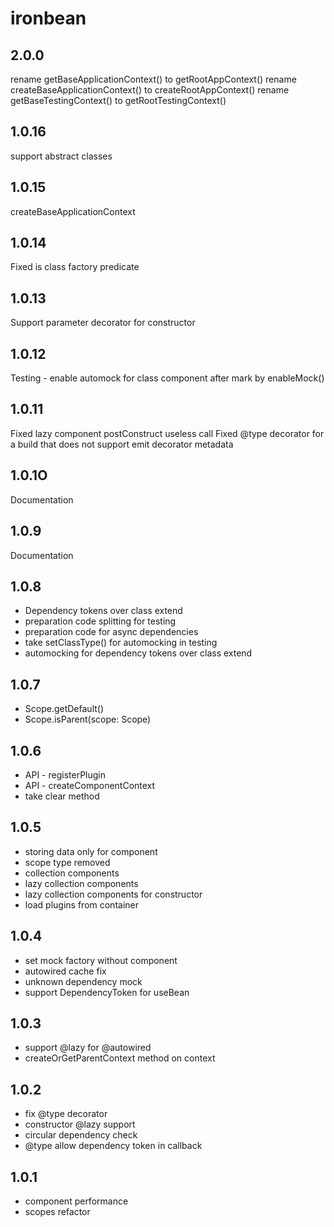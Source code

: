 # ironbean

## 2.0.0
rename getBaseApplicationContext() to getRootAppContext()
rename createBaseApplicationContext() to createRootAppContext()
rename getBaseTestingContext() to getRootTestingContext()

## 1.0.16
support abstract classes

## 1.0.15
createBaseApplicationContext

## 1.0.14
Fixed is class factory predicate

## 1.0.13
Support parameter decorator for constructor

## 1.0.12
Testing - enable automock for class component after mark by enableMock()

## 1.0.11
Fixed lazy component postConstruct useless call
Fixed @type decorator for a build that does not support emit decorator metadata

## 1.0.1O
Documentation

## 1.0.9
Documentation

## 1.0.8
- Dependency tokens over class extend
- preparation code splitting for testing
- preparation code for async dependencies
- take setClassType() for automocking in testing
- automocking for dependency tokens over class extend

## 1.0.7
- Scope.getDefault()
- Scope.isParent(scope: Scope)

## 1.0.6
- API - registerPlugin
- API - createComponentContext
- take clear method

## 1.0.5
- storing data only for component
- scope type removed
- collection components
- lazy collection components
- lazy collection components for constructor
- load plugins from container

## 1.0.4
- set mock factory without component
- autowired cache fix
- unknown dependency mock
- support DependencyToken for useBean

## 1.0.3
- support @lazy for @autowired
- createOrGetParentContext method on context

## 1.0.2

- fix @type decorator
- constructor @lazy support
- circular dependency check
- @type allow dependency token in callback

## 1.0.1

- component performance
- scopes refactor
